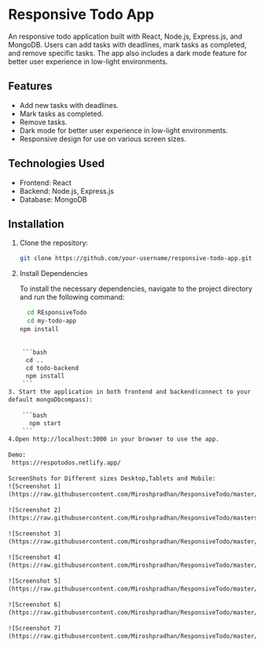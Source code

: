 # Responsive Todo App

An responsive todo application built with React, Node.js, Express.js, and MongoDB. Users can add tasks with deadlines, mark tasks as completed, and remove specific tasks. The app also includes a dark mode feature for better user experience in low-light environments.

## Features

- Add new tasks with deadlines.
- Mark tasks as completed.
- Remove tasks.
- Dark mode for better user experience in low-light environments.
- Responsive design for use on various screen sizes.

## Technologies Used

- Frontend: React
- Backend: Node.js, Express.js
- Database: MongoDB

## Installation

1. Clone the repository:

   ```bash
   git clone https://github.com/your-username/responsive-todo-app.git

2. Install Dependencies

   To install the necessary dependencies, navigate to the project directory and run the following command:

    ```bash
      cd REsponsiveTodo
      cd my-todo-app
    npm install
  ```

      ```bash
       cd ..
       cd todo-backend
       npm install
      ```
3. Start the application in both frontend and backend(connect to your default mongoDbcompass):

      ```bash
        npm start
      ```   
4.Open http://localhost:3000 in your browser to use the app.

Demo:
   https://respotodos.netlify.app/

ScreenShots for Different sizes Desktop,Tablets and Mobile:
![Screenshot 1](https://raw.githubusercontent.com/Miroshpradhan/ResponsiveTodo/master/screenshots/screenshot1.png)

![Screenshot 2](https://raw.githubusercontent.com/Miroshpradhan/ResponsiveTodo/masterscreenshots/screenshot2.png)

![Screenshot 3](https://raw.githubusercontent.com/Miroshpradhan/ResponsiveTodo/master/screenshots/screenshot3.png)

![Screenshot 4](https://raw.githubusercontent.com/Miroshpradhan/ResponsiveTodo/master/screenshots/screenshot4.png)

![Screenshot 5](https://raw.githubusercontent.com/Miroshpradhan/ResponsiveTodo/master/screenshots/screenshot5.png)

![Screenshot 6](https://raw.githubusercontent.com/Miroshpradhan/ResponsiveTodo/master/screenshots/screenshot6.png)

![Screenshot 7](https://raw.githubusercontent.com/Miroshpradhan/ResponsiveTodo/master/screenshots/screenshot7.png)


  
